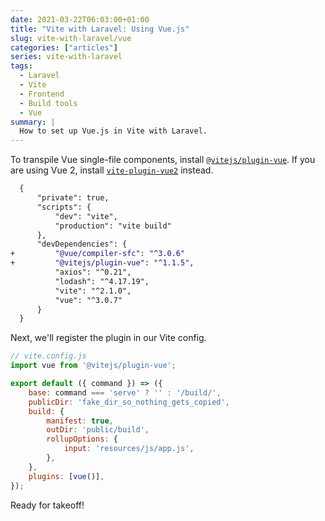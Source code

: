 ```yaml
---
date: 2021-03-22T06:03:00+01:00
title: "Vite with Laravel: Using Vue.js"
slug: vite-with-laravel/vue
categories: ["articles"]
series: vite-with-laravel
tags:
  - Laravel
  - Vite
  - Frontend
  - Build tools
  - Vue
summary: |
  How to set up Vue.js in Vite with Laravel.
---
```


To transpile Vue single-file components, install [`@vitejs/plugin-vue`](https://github.com/vitejs/vite/tree/main/packages/plugin-vue). If you are using Vue 2, install [`vite-plugin-vue2`](https://github.com/underfin/vite-plugin-vue2) instead.

```diff
  {
      "private": true,
      "scripts": {
          "dev": "vite",
          "production": "vite build"
      },
      "devDependencies": {
+         "@vue/compiler-sfc": "^3.0.6"
+         "@vitejs/plugin-vue": "^1.1.5",
          "axios": "^0.21",
          "lodash": "^4.17.19",
          "vite": "^2.1.0",
          "vue": "^3.0.7"
      }
  }
```

Next, we'll register the plugin in our Vite config.

```js {hl_lines=["2", "14"]}
// vite.config.js
import vue from '@vitejs/plugin-vue';

export default ({ command }) => ({
    base: command === 'serve' ? '' : '/build/',
    publicDir: 'fake_dir_so_nothing_gets_copied',
    build: {
        manifest: true,
        outDir: 'public/build',
        rollupOptions: {
            input: 'resources/js/app.js',
        },
    },
    plugins: [vue()],
});
```

Ready for takeoff!
